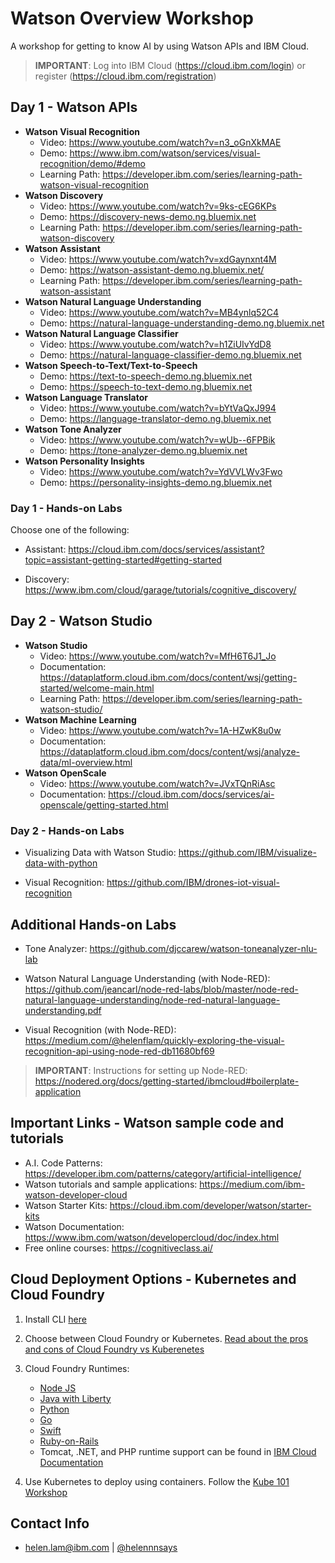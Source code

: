# Watson Overview Workshop

A workshop for getting to know AI by using Watson APIs and IBM Cloud.

> **IMPORTANT**: Log into IBM Cloud (https://cloud.ibm.com/login) or register (https://cloud.ibm.com/registration)

## Day 1 - Watson APIs

* **Watson Visual Recognition**
  * Video: https://www.youtube.com/watch?v=n3_oGnXkMAE
  * Demo: https://www.ibm.com/watson/services/visual-recognition/demo/#demo
  * Learning Path: https://developer.ibm.com/series/learning-path-watson-visual-recognition
* **Watson Discovery**
  * Video: https://www.youtube.com/watch?v=9ks-cEG6KPs
  * Demo: https://discovery-news-demo.ng.bluemix.net
  * Learning Path: https://developer.ibm.com/series/learning-path-watson-discovery
* **Watson Assistant**
  * Video: https://www.youtube.com/watch?v=xdGaynxnt4M
  * Demo: https://watson-assistant-demo.ng.bluemix.net/
  * Learning Path: https://developer.ibm.com/series/learning-path-watson-assistant
* **Watson Natural Language Understanding**
  * Video: https://www.youtube.com/watch?v=MB4ynlq52C4
  * Demo: https://natural-language-understanding-demo.ng.bluemix.net
* **Watson Natural Language Classifier**
  * Video: https://www.youtube.com/watch?v=h1ZiUIvYdD8
  * Demo: https://natural-language-classifier-demo.ng.bluemix.net
* **Watson Speech-to-Text/Text-to-Speech**
  * Demo: https://text-to-speech-demo.ng.bluemix.net
  * Demo: https://speech-to-text-demo.ng.bluemix.net
* **Watson Language Translator**
  * Video: https://www.youtube.com/watch?v=bYtVaQxJ994
  * Demo: https://language-translator-demo.ng.bluemix.net
* **Watson Tone Analyzer**
  * Video: https://www.youtube.com/watch?v=wUb--6FPBik
  * Demo: https://tone-analyzer-demo.ng.bluemix.net
* **Watson Personality Insights**
  * Video: https://www.youtube.com/watch?v=YdVVLWv3Fwo
  * Demo: https://personality-insights-demo.ng.bluemix.net

### Day 1 - Hands-on Labs

Choose one of the following:

* Assistant: https://cloud.ibm.com/docs/services/assistant?topic=assistant-getting-started#getting-started

* Discovery: https://www.ibm.com/cloud/garage/tutorials/cognitive_discovery/

## Day 2 - Watson Studio

* **Watson Studio**
  * Video: https://www.youtube.com/watch?v=MfH6T6J1_Jo
  * Documentation: https://dataplatform.cloud.ibm.com/docs/content/wsj/getting-started/welcome-main.html
  * Learning Path: https://developer.ibm.com/series/learning-path-watson-studio/
* **Watson Machine Learning**
  * Video: https://www.youtube.com/watch?v=1A-HZwK8u0w
  * Documentation: https://dataplatform.cloud.ibm.com/docs/content/wsj/analyze-data/ml-overview.html
* **Watson OpenScale**
  * Video: https://www.youtube.com/watch?v=JVxTQnRiAsc
  * Documentation: https://cloud.ibm.com/docs/services/ai-openscale/getting-started.html

### Day 2 - Hands-on Labs

* Visualizing Data with Watson Studio: https://github.com/IBM/visualize-data-with-python

* Visual Recognition: https://github.com/IBM/drones-iot-visual-recognition

## Additional Hands-on Labs

* Tone Analyzer: https://github.com/djccarew/watson-toneanalyzer-nlu-lab

* Watson Natural Language Understanding (with Node-RED): https://github.com/jeancarl/node-red-labs/blob/master/node-red-natural-language-understanding/node-red-natural-language-understanding.pdf

* Visual Recognition (with Node-RED): https://medium.com/@helenflam/quickly-exploring-the-visual-recognition-api-using-node-red-db11680bf69

> **IMPORTANT**: Instructions for setting up Node-RED: https://nodered.org/docs/getting-started/ibmcloud#boilerplate-application

## Important Links - Watson sample code and tutorials

* A.I. Code Patterns: https://developer.ibm.com/patterns/category/artificial-intelligence/
* Watson tutorials and sample applications: https://medium.com/ibm-watson-developer-cloud
* Watson Starter Kits: https://cloud.ibm.com/developer/watson/starter-kits
* Watson Documentation: https://www.ibm.com/watson/developercloud/doc/index.html
* Free online courses: https://cognitiveclass.ai/

## Cloud Deployment Options - Kubernetes and Cloud Foundry

1. Install CLI [here](https://cloud.ibm.com/docs/cli/reference/ibmcloud?topic=cloud-cli-install-ibmcloud-cli)

2. Choose between Cloud Foundry or Kubernetes. [Read about the pros and cons of Cloud Foundry vs Kuberenetes](https://developer.ibm.com/blogs/game-of-cloud-technologies-kubernetes-vs-cloud-foundry/)

3. Cloud Foundry Runtimes:
   * [Node JS](https://cloud.ibm.com/docs/runtimes/nodejs?topic=Nodejs-getting-started#getting-started)
   * [Java with Liberty](https://cloud.ibm.com/docs/runtimes/liberty?topic=liberty-getting-started#getting-started)
   * [Python](https://cloud.ibm.com/docs/runtimes/python?topic=Python-getting_started#getting_started)
   * [Go](https://cloud.ibm.com/docs/runtimes/go/getting-started.html#getting-started)
   * [Swift](https://cloud.ibm.com/catalog/starters/runtime-for-swift)
   * [Ruby-on-Rails](https://cloud.ibm.com/docs/runtimes/ruby?topic=Ruby-getting_started#getting_started)
   * Tomcat, .NET, and PHP runtime support can be found in [IBM Cloud Documentation](https://cloud.ibm.com/catalog?search=cloud%20foundry)

4. Use Kubernetes to deploy using containers. Follow the [Kube 101 Workshop](https://github.com/IBM/kube101/tree/master/workshop)

## Contact Info

* [helen.lam@ibm.com](helen.lam@ibm.com) | [@helennnsays](http://twitter.com/helennnsays)
